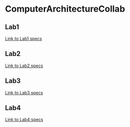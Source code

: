 # ComputerArchitectureCollab

## Lab1
[Link to Lab1 specs](http://users.csc.calpoly.edu/~jseng/Fall15/lab1/lab1.html)

## Lab2
[Link to Lab2 specs](http://users.csc.calpoly.edu/~jseng/Fall15/lab2/lab2.html)

## Lab3
[Link to Lab3 specs](http://users.csc.calpoly.edu/~jseng/Fall15/lab3/Lab3.html)

## Lab4
[Link to Lab4 specs](http://users.csc.calpoly.edu/~jseng/Fall15/lab4/Lab4.html)
